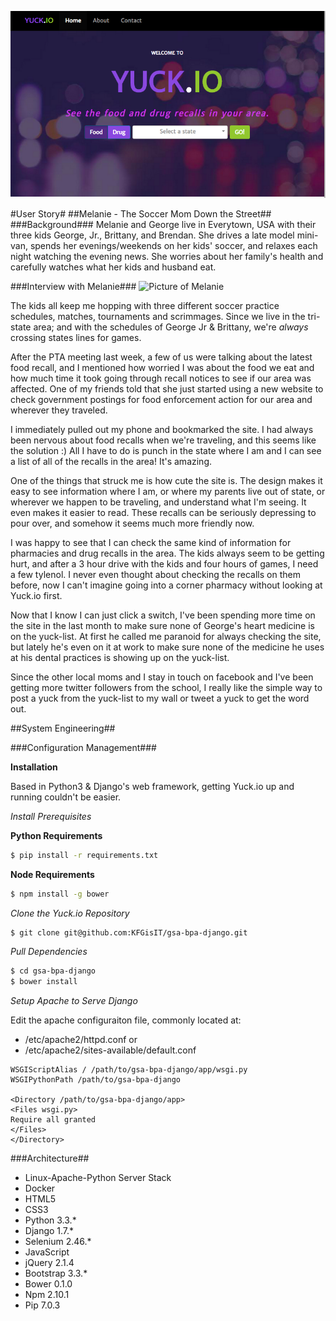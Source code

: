 ![Yuck.io Screenshot](screenshot.png)

#User Story#
##Melanie - The Soccer Mom Down the Street##
###Background###
Melanie and George live in Everytown, USA with their three kids George, Jr., Brittany, and Brendan. She drives a late model mini-van, spends her evenings/weekends on her kids' soccer, and relaxes each night watching the evening news. She worries about her family's health and carefully watches what her kids and husband eat.

###Interview with Melanie###
![Picture of Melanie](https://s3.amazonaws.com/rapgenius/soccer-mom-sm.jpg "Meet Melanie")

The kids all keep me hopping with three different soccer practice schedules, matches, tournaments and scrimmages. 
Since we live in the tri-state area; and with the schedules of George Jr & Brittany, we're *always* crossing states lines for games. 

After the PTA meeting last week, a few of us were talking about the latest food recall, 
and I mentioned how worried I was about the food we eat and how much time it took going through recall notices to see if our area was affected. 
One of my friends told that she just started using a new website to check government postings for food enforcement action for our area and wherever they traveled.

I immediately pulled out my phone and bookmarked the site. 
I had always been nervous about food recalls when we're traveling, and this seems like the solution :)
All I have to do is punch in the state where I am and I can see a list of all of the recalls in the area! It's amazing.

One of the things that struck me is how cute the site is. 
The design makes it easy to see information where I am, or where my parents live out of state, or wherever we happen to be traveling, and understand what I'm seeing. 
It even makes it easier to read. 
These recalls can be seriously depressing to pour over, and somehow it seems much more friendly now.
 
I was happy to see that I can check the same kind of information for pharmacies and drug recalls in the area. 
The kids always seem to be getting hurt, and after a 3 hour drive with the kids and four hours of games, I need a few tylenol.
I never even thought about checking the recalls on them before, now I can't imagine going into a corner pharmacy without looking at Yuck.io first.

Now that I know I can just click a switch, I've been spending more time on the site in the last month to make sure none of George's heart medicine is on the yuck-list.
At first he called me paranoid for always checking the site, but lately he's even on it at work to make sure none of the medicine he uses at his dental practices is showing up on the yuck-list.

Since the other local moms and I stay in touch on facebook and I've been getting more twitter followers from the school, 
I really like the simple way to post a yuck from the yuck-list to my wall or tweet a yuck to get the word out.

##System Engineering##

###Configuration Management###

**Installation**

Based in Python3 & Django's web framework, getting Yuck.io up and running couldn't be easier.

*Install Prerequisites*

**Python Requirements**

```bash
$ pip install -r requirements.txt
```

**Node Requirements**

```bash
$ npm install -g bower
```

*Clone the Yuck.io Repository*

```bash
$ git clone git@github.com:KFGisIT/gsa-bpa-django.git
```

*Pull Dependencies*

```bash
$ cd gsa-bpa-django
$ bower install
```

*Setup Apache to Serve Django*

Edit the apache configuraiton file, commonly located at:

*	/etc/apache2/httpd.conf or 
* 	/etc/apache2/sites-available/default.conf

```apacheconf
WSGIScriptAlias / /path/to/gsa-bpa-django/app/wsgi.py
WSGIPythonPath /path/to/gsa-bpa-django

<Directory /path/to/gsa-bpa-django/app> 
<Files wsgi.py>
Require all granted
</Files>
</Directory>
```
###Architecture##
*	Linux-Apache-Python Server Stack
*	Docker
*	HTML5
* 	CSS3
*	Python 3.3.*
*	Django 1.7.*
*	Selenium 2.46.*
*	JavaScript 
*	jQuery 2.1.4
* 	Bootstrap 3.3.*
* 	Bower 0.1.0
*	Npm 2.10.1
*	Pip 7.0.3
